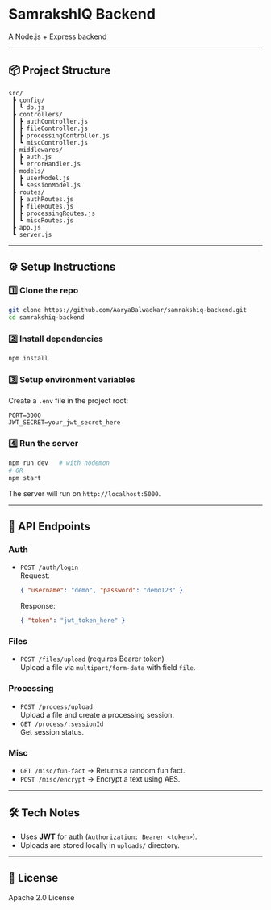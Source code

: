 # SamrakshIQ Backend

A Node.js + Express backend

---

## 📦 Project Structure

```
src/
 ┣ config/
 ┃ ┗ db.js
 ┣ controllers/
 ┃ ┣ authController.js
 ┃ ┣ fileController.js
 ┃ ┣ processingController.js
 ┃ ┗ miscController.js
 ┣ middlewares/
 ┃ ┣ auth.js
 ┃ ┗ errorHandler.js
 ┣ models/
 ┃ ┣ userModel.js
 ┃ ┗ sessionModel.js
 ┣ routes/
 ┃ ┣ authRoutes.js
 ┃ ┣ fileRoutes.js
 ┃ ┣ processingRoutes.js
 ┃ ┗ miscRoutes.js
 ┣ app.js
 ┗ server.js
```

---

## ⚙️ Setup Instructions

### 1️⃣ Clone the repo
```bash
git clone https://github.com/AaryaBalwadkar/samrakshiq-backend.git
cd samrakshiq-backend
```

### 2️⃣ Install dependencies
```bash
npm install
```

### 3️⃣ Setup environment variables  
Create a `.env` file in the project root:

```env
PORT=3000
JWT_SECRET=your_jwt_secret_here
```

### 4️⃣ Run the server
```bash
npm run dev   # with nodemon
# OR
npm start
```

The server will run on `http://localhost:5000`.

---

## 🔑 API Endpoints

### **Auth**
- `POST /auth/login`  
  Request:  
  ```json
  { "username": "demo", "password": "demo123" }
  ```
  Response:  
  ```json
  { "token": "jwt_token_here" }
  ```

### **Files**
- `POST /files/upload` (requires Bearer token)  
  Upload a file via `multipart/form-data` with field `file`.

### **Processing**
- `POST /process/upload`  
  Upload a file and create a processing session.  
- `GET /process/:sessionId`  
  Get session status.

### **Misc**
- `GET /misc/fun-fact` → Returns a random fun fact.  
- `POST /misc/encrypt` → Encrypt a text using AES.  

---

## 🛠️ Tech Notes
- Uses **JWT** for auth (`Authorization: Bearer <token>`).
- Uploads are stored locally in `uploads/` directory.

---

## 📄 License
Apache 2.0 License
